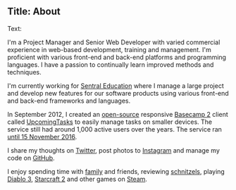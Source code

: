 Title: About
----
Text:

I'm a Project Manager and Senior Web Developer with varied commercial experience in web-based development, training and management. I'm proficient with various front-end and back-end platforms and programming languages. I have a passion to continually learn improved methods and techniques.

I'm currently working for [Sentral Education](https://www.sentral.com.au/) where I manage a large project and develop new features for our software products using various front-end and back-end frameworks and languages.

In September 2012, I created an [open-source](https://github.com/brendanmurty/upcomingtasks) responsive [Basecamp 2](https://basecamp.com/2) client called [UpcomingTasks](http://upcomingtasks.com/) to easily manage tasks on smaller devices. The service still had around 1,000 active users over the years. The service ran [until 15 November 2016](http://b.murty.io/post/farewell-upcomingtasks).

I share my thoughts on [Twitter](https://twitter.com/brendanmurty), post photos to [Instagram](https://instagram.com/brendan.murty) and manage my code on [GitHub](https://github.com/brendanmurty).

I enjoy spending time with [family](http://islamurty.com/) and friends, reviewing [schnitzels](http://schnitmydadsays.com/), playing [Diablo 3](http://us.battle.net/d3/en/profile/murty-1877/career), [Starcraft 2](http://sea.battle.net/sc2/en/profile/148220/1/murty/) and other games on [Steam](http://steamcommunity.com/id/brendanmurty).
